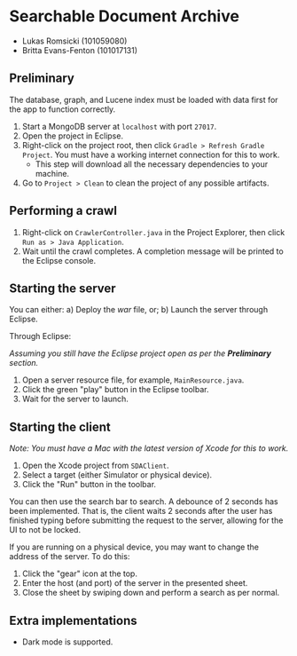 # Searchable Document Archive
* Lukas Romsicki (101059080)
* Britta Evans-Fenton (101017131)

## Preliminary
The database, graph, and Lucene index must be loaded with data first for the app to function correctly.
1. Start a MongoDB server at `localhost` with port `27017`.
2. Open the project in Eclipse.
3. Right-click on the project root, then click `Gradle > Refresh Gradle Project`.  You must have a working internet connection for this to work.
    * This step will download all the necessary dependencies to your machine.
4. Go to `Project > Clean` to clean the project of any possible artifacts.

## Performing a crawl

1. Right-click on `CrawlerController.java` in the Project Explorer, then click `Run as > Java Application`. 
2. Wait until the crawl completes.  A completion message will be printed to the Eclipse console.

## Starting the server

You can either:
a) Deploy the _war_ file, or;
b) Launch the server through Eclipse.

Through Eclipse:

_Assuming you still have the Eclipse project open as per the **Preliminary** section._
1. Open a server resource file, for example, `MainResource.java`.
2. Click the green "play" button in the Eclipse toolbar.
3. Wait for the server to launch.

## Starting the client

_Note: You must have a Mac with the latest version of Xcode for this to work._
1. Open the Xcode project from `SDAClient`.
2. Select a target (either Simulator or physical device).
3. Click the "Run" button in the toolbar.

You can then use the search bar to search.  A debounce of 2 seconds has been implemented.  That is, the client waits 2 seconds after the user has finished typing before submitting the request to the server, allowing for the UI to not be locked.

If you are running on a physical device, you may want to change the address of the server.  To do this:
1. Click the "gear" icon at the top.
2. Enter the host (and port) of the server in the presented sheet.
3. Close the sheet by swiping down and perform a search as per normal.

## Extra implementations
* Dark mode is supported.
